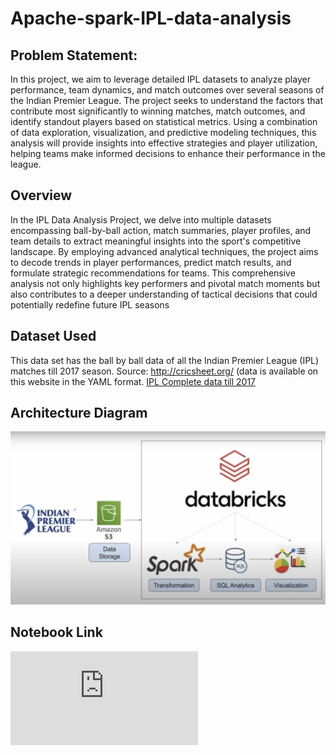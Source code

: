 # Apache-spark-IPL-data-analysis

## Problem Statement:
In this project, we aim to leverage detailed IPL datasets to analyze player performance, team dynamics, and match outcomes over several seasons of the Indian Premier League. The project seeks to understand the factors that contribute most significantly to winning matches, match outcomes, and identify standout players based on statistical metrics. Using a combination of data exploration, visualization, and predictive modeling techniques, this analysis will provide insights into effective strategies and player utilization, helping teams make informed decisions to enhance their performance in the league.

## Overview
In the IPL Data Analysis Project, we delve into multiple datasets encompassing ball-by-ball action, match summaries, player profiles, and team details to extract meaningful insights into the sport's competitive landscape.
By employing advanced analytical techniques, the project aims to decode trends in player performances, predict match results, and formulate strategic recommendations for teams.
This comprehensive analysis not only highlights key performers and pivotal match moments but also contributes to a deeper understanding of tactical decisions that could potentially redefine future IPL seasons

## Dataset Used
This data set has the ball by ball data of all the Indian Premier League (IPL) matches till 2017 season. 
Source: http://cricsheet.org/ (data is available on this website in the YAML format. 
[IPL Complete data till 2017](https://www.kaggle.com/datasets/oneplustricks/ipl-complete-data-till-2017)

## Architecture Diagram
![Architecture Diagram](https://github.com/viraj473/Apache-spark-IPL-data-analysis/blob/main/Architecture.png?raw=true)


## Notebook Link
![Notebook](https://databricks-prod-cloudfront.cloud.databricks.com/public/4027ec902e239c93eaaa8714f173bcfc/2571796696835569/2623988613253613/558343188337102/latest.html)
